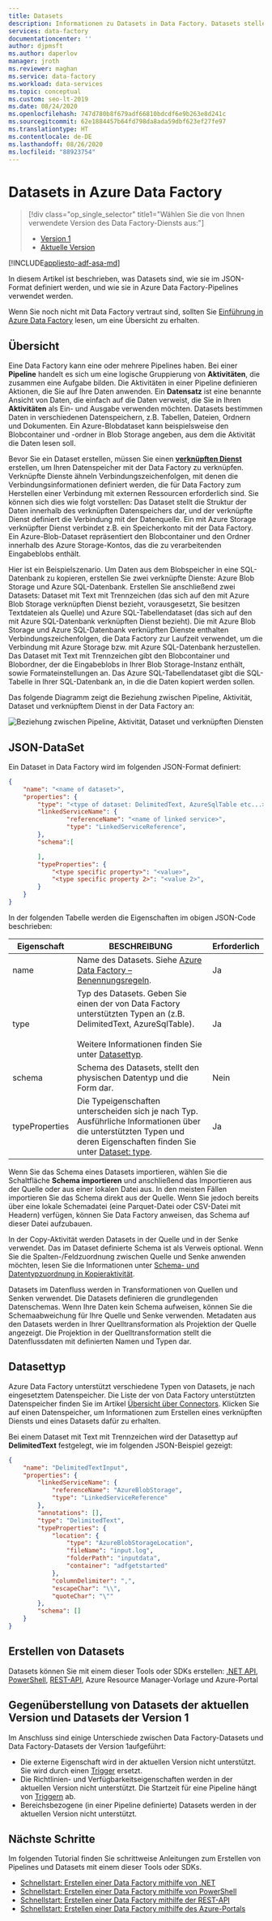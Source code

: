 ```yaml
---
title: Datasets
description: Informationen zu Datasets in Data Factory. Datasets stellen Eingabe/Ausgabe-Daten dar.
services: data-factory
documentationcenter: ''
author: djpmsft
ms.author: daperlov
manager: jroth
ms.reviewer: maghan
ms.service: data-factory
ms.workload: data-services
ms.topic: conceptual
ms.custom: seo-lt-2019
ms.date: 08/24/2020
ms.openlocfilehash: 747d780b8f679adf66810bdcdf6e9b263e8d241c
ms.sourcegitcommit: 62e1884457b64fd798da8ada59dbf623ef27fe97
ms.translationtype: HT
ms.contentlocale: de-DE
ms.lasthandoff: 08/26/2020
ms.locfileid: "88923754"
---
```

# <a name="datasets-in-azure-data-factory"></a>Datasets in Azure Data Factory
> [!div class="op_single_selector" title1="Wählen Sie die von Ihnen verwendete Version des Data Factory-Diensts aus:"]
> * [Version 1](v1/data-factory-create-datasets.md)
> * [Aktuelle Version](concepts-datasets-linked-services.md)

[!INCLUDE[appliesto-adf-asa-md](includes/appliesto-adf-asa-md.md)]


In diesem Artikel ist beschrieben, was Datasets sind, wie sie im JSON-Format definiert werden, und wie sie in Azure Data Factory-Pipelines verwendet werden.

Wenn Sie noch nicht mit Data Factory vertraut sind, sollten Sie [Einführung in Azure Data Factory](introduction.md) lesen, um eine Übersicht zu erhalten.

## <a name="overview"></a>Übersicht
Eine Data Factory kann eine oder mehrere Pipelines haben. Bei einer **Pipeline** handelt es sich um eine logische Gruppierung von **Aktivitäten**, die zusammen eine Aufgabe bilden. Die Aktivitäten in einer Pipeline definieren Aktionen, die Sie auf Ihre Daten anwenden. Ein **Datensatz** ist eine benannte Ansicht von Daten, die einfach auf die Daten verweist, die Sie in Ihren **Aktivitäten** als Ein- und Ausgabe verwenden möchten. Datasets bestimmen Daten in verschiedenen Datenspeichern, z.B. Tabellen, Dateien, Ordnern und Dokumenten. Ein Azure-Blobdataset kann beispielsweise den Blobcontainer und -ordner in Blob Storage angeben, aus dem die Aktivität die Daten lesen soll.

Bevor Sie ein Dataset erstellen, müssen Sie einen [**verknüpften Dienst**](concepts-linked-services.md) erstellen, um Ihren Datenspeicher mit der Data Factory zu verknüpfen. Verknüpfte Dienste ähneln Verbindungszeichenfolgen, mit denen die Verbindungsinformationen definiert werden, die für Data Factory zum Herstellen einer Verbindung mit externen Ressourcen erforderlich sind. Sie können sich dies wie folgt vorstellen: Das Dataset stellt die Struktur der Daten innerhalb des verknüpften Datenspeichers dar, und der verknüpfte Dienst definiert die Verbindung mit der Datenquelle. Ein mit Azure Storage verknüpfter Dienst verbindet z.B. ein Speicherkonto mit der Data Factory. Ein Azure-Blob-Dataset repräsentiert den Blobcontainer und den Ordner innerhalb des Azure Storage-Kontos, das die zu verarbeitenden Eingabeblobs enthält.

Hier ist ein Beispielszenario. Um Daten aus dem Blobspeicher in eine SQL-Datenbank zu kopieren, erstellen Sie zwei verknüpfte Dienste: Azure Blob Storage und Azure SQL-Datenbank. Erstellen Sie anschließend zwei Datasets: Dataset mit Text mit Trennzeichen (das sich auf den mit Azure Blob Storage verknüpften Dienst bezieht, vorausgesetzt, Sie besitzen Textdateien als Quelle) und Azure SQL-Tabellendataset (das sich auf den mit Azure SQL-Datenbank verknüpften Dienst bezieht). Die mit Azure Blob Storage und Azure SQL-Datenbank verknüpften Dienste enthalten Verbindungszeichenfolgen, die Data Factory zur Laufzeit verwendet, um die Verbindung mit Azure Storage bzw. mit Azure SQL-Datenbank herzustellen. Das Dataset mit Text mit Trennzeichen gibt den Blobcontainer und Blobordner, der die Eingabeblobs in Ihrer Blob Storage-Instanz enthält, sowie Formateinstellungen an. Das Azure SQL-Tabellendataset gibt die SQL-Tabelle in Ihrer SQL-Datenbank an, in die die Daten kopiert werden sollen.

Das folgende Diagramm zeigt die Beziehung zwischen Pipeline, Aktivität, Dataset und verknüpftem Dienst in der Data Factory an:

![Beziehung zwischen Pipeline, Aktivität, Dataset und verknüpften Diensten](media/concepts-datasets-linked-services/relationship-between-data-factory-entities.png)


## <a name="dataset-json"></a>JSON-DataSet
Ein Dataset in Data Factory wird im folgenden JSON-Format definiert:

```json
{
    "name": "<name of dataset>",
    "properties": {
        "type": "<type of dataset: DelimitedText, AzureSqlTable etc...>",
        "linkedServiceName": {
                "referenceName": "<name of linked service>",
                "type": "LinkedServiceReference",
        },
        "schema":[

        ],
        "typeProperties": {
            "<type specific property>": "<value>",
            "<type specific property 2>": "<value 2>",
        }
    }
}
```
In der folgenden Tabelle werden die Eigenschaften im obigen JSON-Code beschrieben:

Eigenschaft | BESCHREIBUNG | Erforderlich |
-------- | ----------- | -------- |
name | Name des Datasets. Siehe [Azure Data Factory – Benennungsregeln](naming-rules.md). |  Ja |
type | Typ des Datasets. Geben Sie einen der von Data Factory unterstützten Typen an (z.B. DelimitedText, AzureSqlTable). <br/><br/>Weitere Informationen finden Sie unter [Datasettyp](#dataset-type). | Ja |
schema | Schema des Datasets, stellt den physischen Datentyp und die Form dar. | Nein |
typeProperties | Die Typeigenschaften unterscheiden sich je nach Typ. Ausführliche Informationen über die unterstützten Typen und deren Eigenschaften finden Sie unter [Dataset: type](#dataset-type). | Ja |

Wenn Sie das Schema eines Datasets importieren, wählen Sie die Schaltfläche **Schema importieren** und anschließend das Importieren aus der Quelle oder aus einer lokalen Datei aus. In den meisten Fällen importieren Sie das Schema direkt aus der Quelle. Wenn Sie jedoch bereits über eine lokale Schemadatei (eine Parquet-Datei oder CSV-Datei mit Headern) verfügen, können Sie Data Factory anweisen, das Schema auf dieser Datei aufzubauen.

In der Copy-Aktivität werden Datasets in der Quelle und in der Senke verwendet. Das im Dataset definierte Schema ist als Verweis optional. Wenn Sie die Spalten-/Feldzuordnung zwischen Quelle und Senke anwenden möchten, lesen Sie die Informationen unter [Schema- und Datentypzuordnung in Kopieraktivität](copy-activity-schema-and-type-mapping.md).

Datasets im Datenfluss werden in Transformationen von Quellen und Senken verwendet. Die Datasets definieren die grundlegenden Datenschemas. Wenn Ihre Daten kein Schema aufweisen, können Sie die Schemaabweichung für Ihre Quelle und Senke verwenden. Metadaten aus den Datasets werden in Ihrer Quelltransformation als Projektion der Quelle angezeigt. Die Projektion in der Quelltransformation stellt die Datenflussdaten mit definierten Namen und Typen dar.

## <a name="dataset-type"></a>Datasettyp

Azure Data Factory unterstützt verschiedene Typen von Datasets, je nach eingesetztem Datenspeicher. Die Liste der von Data Factory unterstützten Datenspeicher finden Sie im Artikel [Übersicht über Connectors](connector-overview.md). Klicken Sie auf einen Datenspeicher, um Informationen zum Erstellen eines verknüpften Diensts und eines Datasets dafür zu erhalten.

Bei einem Dataset mit Text mit Trennzeichen wird der Datasettyp auf **DelimitedText** festgelegt, wie im folgenden JSON-Beispiel gezeigt:

```json
{
    "name": "DelimitedTextInput",
    "properties": {
        "linkedServiceName": {
            "referenceName": "AzureBlobStorage",
            "type": "LinkedServiceReference"
        },
        "annotations": [],
        "type": "DelimitedText",
        "typeProperties": {
            "location": {
                "type": "AzureBlobStorageLocation",
                "fileName": "input.log",
                "folderPath": "inputdata",
                "container": "adfgetstarted"
            },
            "columnDelimiter": ",",
            "escapeChar": "\\",
            "quoteChar": "\""
        },
        "schema": []
    }
}
```

## <a name="create-datasets"></a>Erstellen von Datasets
Datasets können Sie mit einem dieser Tools oder SDKs erstellen: [.NET API](quickstart-create-data-factory-dot-net.md), [PowerShell](quickstart-create-data-factory-powershell.md), [REST-API](quickstart-create-data-factory-rest-api.md), Azure Resource Manager-Vorlage und Azure-Portal

## <a name="current-version-vs-version-1-datasets"></a>Gegenüberstellung von Datasets der aktuellen Version und Datasets der Version 1

Im Anschluss sind einige Unterschiede zwischen Data Factory-Datasets und Data Factory-Datasets der Version 1aufgeführt:

- Die externe Eigenschaft wird in der aktuellen Version nicht unterstützt. Sie wird durch einen [Trigger](concepts-pipeline-execution-triggers.md) ersetzt.
- Die Richtlinien- und Verfügbarkeitseigenschaften werden in der aktuellen Version nicht unterstützt. Die Startzeit für eine Pipeline hängt von [Triggern](concepts-pipeline-execution-triggers.md) ab.
- Bereichsbezogene (in einer Pipeline definierte) Datasets werden in der aktuellen Version nicht unterstützt.

## <a name="next-steps"></a>Nächste Schritte
Im folgenden Tutorial finden Sie schrittweise Anleitungen zum Erstellen von Pipelines und Datasets mit einem dieser Tools oder SDKs.

- [Schnellstart: Erstellen einer Data Factory mithilfe von .NET](quickstart-create-data-factory-dot-net.md)
- [Schnellstart: Erstellen einer Data Factory mithilfe von PowerShell](quickstart-create-data-factory-powershell.md)
- [Schnellstart: Erstellen einer Data Factory mithilfe der REST-API](quickstart-create-data-factory-rest-api.md)
- [Schnellstart: Erstellen einer Data Factory mithilfe des Azure-Portals](quickstart-create-data-factory-portal.md)
